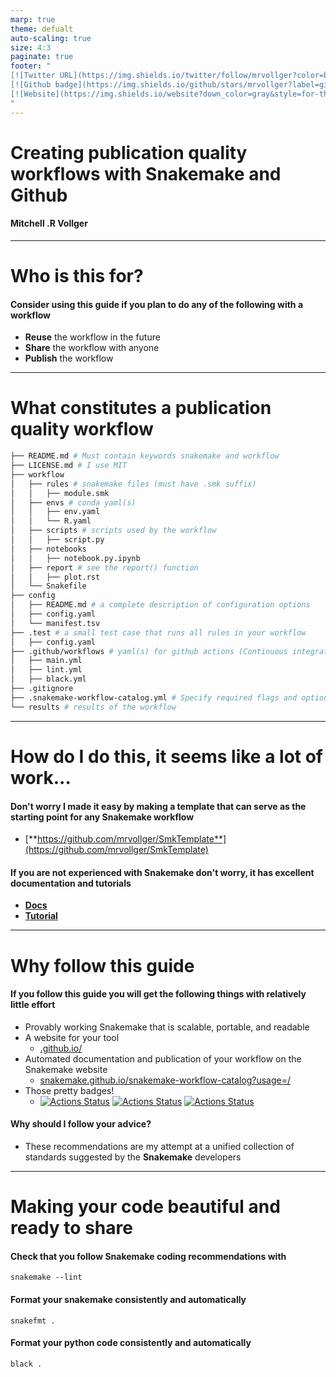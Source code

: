 ```yaml
---
marp: true
theme: defualt
auto-scaling: true   
size: 4:3
paginate: true
footer: "
[![Twitter URL](https://img.shields.io/twitter/follow/mrvollger?color=blue&label=twitter&style=for-the-badge)](https://twitter.com/mrvollger)
[![Github badge](https://img.shields.io/github/stars/mrvollger?label=github&style=for-the-badge)](https://github.com/mrvollger)
[![Website](https://img.shields.io/website?down_color=gray&style=for-the-badge&up_color=blue&url=https%3A%2F%2Fmrvollger.github.io%2F)](https://mrvollger.github.io)
"
---
```


<style >section { font-size: 22px; }</style>
<style>
footer {
    height: 10px;
}
footer img {
    height: 20px;
    float: center;
 }
</style>

# Creating publication quality workflows with **Snakemake** and **Github**

#### Mitchell .R Vollger

---

# **Who** is this for?

#### Consider using this guide if you plan to do any of the following with a workflow

- **Reuse** the workflow in the future
- **Share** the workflow with anyone
- **Publish** the workflow

---

# **What** constitutes a publication quality workflow

```bash
├── README.md # Must contain keywords snakemake and workflow
├── LICENSE.md # I use MIT
├── workflow
│   ├── rules # snakemake files (must have .smk suffix)
│   │   ├── module.smk
│   ├── envs # conda yaml(s)
│   │   ├── env.yaml
│   │   └── R.yaml
│   ├── scripts # scripts used by the workflow
│   │   ├── script.py
│   ├── notebooks
│   │   ├── notebook.py.ipynb
│   ├── report # see the report() function
│   │   ├── plot.rst
│   └── Snakefile
├── config
│   ├── README.md # a complete description of configuration options
│   ├── config.yaml
│   └── manifest.tsv
├── .test # a small test case that runs all rules in your workflow
│   ├── config.yaml
├── .github/workflows # yaml(s) for github actions (Continuous integration)
│   ├── main.yml
│   ├── lint.yml
│   ├── black.yml
├── .gitignore
├── .snakemake-workflow-catalog.yml # Specify required flags and options
└── results # results of the workflow
```

---

# **How** do I do this, it seems like a lot of work...

#### Don't worry I made it easy by making a template that can serve as the starting point for any Snakemake workflow

- [**https://github.com/mrvollger/SmkTemplate**](https://github.com/mrvollger/SmkTemplate)

#### If you are not experienced with **Snakemake** don't worry, it has excellent documentation and tutorials

- [**Docs**](https://snakemake.readthedocs.io/en/stable/)
- [**Tutorial**](https://snakemake.readthedocs.io/en/stable/tutorial/tutorial.html)

---

# **Why** follow this guide

#### If you follow this guide you will get the following things with relatively little effort

- Provably working Snakemake that is scalable, portable, and readable
- A website for your tool
  - [<user>.github.io/<workflow>](https://mrvollger.github.io/SmkTemplate/)
- Automated documentation and publication of your workflow on the Snakemake website
  - [snakemake.github.io/snakemake-workflow-catalog?usage=<user>/<workflow>](https://snakemake.github.io/snakemake-workflow-catalog?usage=mrvollger/SmkTemplate)
- Those pretty badges!
  - [![Actions Status](https://github.com/mrvollger/SmkTemplate/workflows/CI/badge.svg)](https://github.com/mrvollger/SmkTemplate/actions) [![Actions Status](https://github.com/mrvollger/SmkTemplate/workflows/Linting/badge.svg)](https://github.com/mrvollger/SmkTemplate/actions) [![Actions Status](https://github.com/mrvollger/SmkTemplate/workflows/black/badge.svg)](https://github.com/mrvollger/SmkTemplate/actions)

#### **Why** should I follow your advice?

- These recommendations are my attempt at a unified collection of standards suggested by the **Snakemake** developers

---

# Making your code beautiful and ready to share

#### Check that you follow Snakemake coding recommendations with

`snakemake --lint `

#### Format your snakemake consistently and automatically

`snakefmt .`

#### Format your python code consistently and automatically

`black .`
